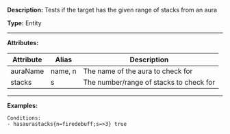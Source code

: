 **Description:** Tests if the target has the given range of stacks from an aura

**Type:** Entity

---

**Attributes:**

| Attribute | Alias   | Description                             |
| --------- | ------- | --------------------------------------- |
| auraName  | name, n | The name of the aura to check for       |
| stacks    | s       | The number/range of stacks to check for |

---

**Examples:**

```
Conditions:
- hasaurastacks{n=firedebuff;s=>3} true
```